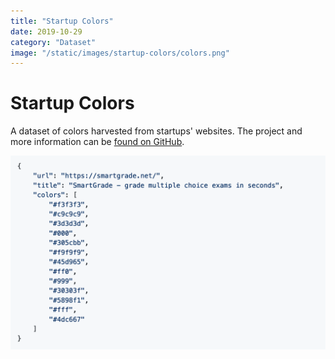 ```yaml
---
title: "Startup Colors"
date: 2019-10-29
category: "Dataset"
image: "/static/images/startup-colors/colors.png"
---
```


# Startup Colors

A dataset of colors harvested from startups' websites. The project and more information can be [found on GitHub](https://github.com/cbroms/website-palettes).

![](/static/images/startup-colors/colors.png)

